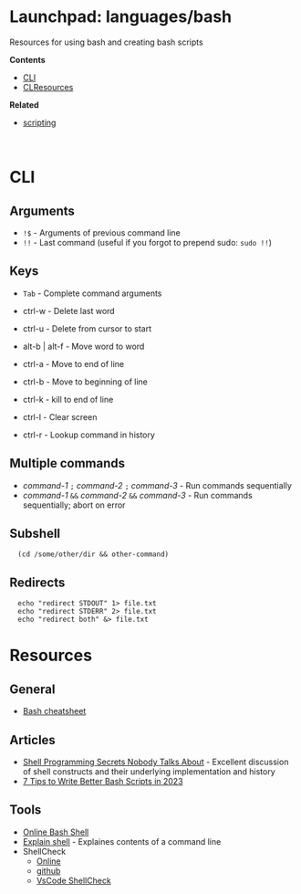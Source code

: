 # Launchpad: languages/bash
Resources for using bash and creating bash scripts

**Contents**
  * [CLI](#CLI)
  * [CLResources](#Resources)

**Related**
  * [scripting](./scripting)

</br>

# CLI
## Arguments
  * `!$` - Arguments of previous command line
  * `!!` - Last command (useful if you forgot to prepend sudo: `sudo !!`)

## Keys
  * `Tab` - Complete command arguments
  * ctrl-w - Delete last word
  * ctrl-u - Delete from cursor to start
  * alt-b | alt-f - Move word to word

  * ctrl-a - Move to end of line
  * ctrl-b - Move to beginning of line
  * ctrl-k - kill to end of line
  * ctrl-l - Clear screen
  * ctrl-r - Lookup command in history 

## Multiple commands
  * *command-1* `;` *command-2* `;`  *command-3*  - Run commands sequentially
  * *command-1* `&&` *command-2* `&&` *command-3*  - Run commands sequentially; abort on error 

## Subshell
```
  (cd /some/other/dir && other-command)
```

## Redirects
```
  echo "redirect STDOUT" 1> file.txt
  echo "redirect STDERR" 2> file.txt
  echo "redirect both" &> file.txt
```


# Resources
## General
  * [Bash cheatsheet](https://devhints.io/bash)

## Articles
  * [Shell Programming Secrets Nobody Talks About](https://www.codeproject.com/Articles/5355689/Shell-Programming-Secrets-Nobody-Talks-About-Part) - Excellent discussion of shell constructs and their underlying implementation and history
  * [7 Tips to Write Better Bash Scripts in 2023](https://geekjob.tech/7-tips-to-write-better-bash-scripts-in-2023-8299f5a59b87)

## Tools 
  * [Online Bash Shell](https://www.jdoodle.com/test-bash-shell-script-online/)
  * [Explain shell](https://explainshell.com/) - Explaines contents of a command line
  * ShellCheck
    * [Online](https://www.shellcheck.net/)
    * [github](https://github.com/koalaman/shellcheck.net)
    * [VsCode ShellCheck](https://github.com/vscode-shellcheck/vscode-shellcheck)



